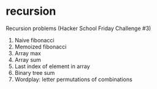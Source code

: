 recursion
=========

Recursion problems (Hacker School Friday Challenge #3)

1. Naive fibonacci
2. Memoized fibonacci
3. Array max
4. Array sum
5. Last index of element in array
6. Binary tree sum
7. Wordplay: letter permutations of combinations
